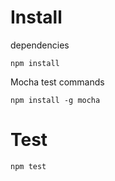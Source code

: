 # Install

dependencies

	npm install

Mocha test commands

	npm install -g mocha

# Test

	npm test



	